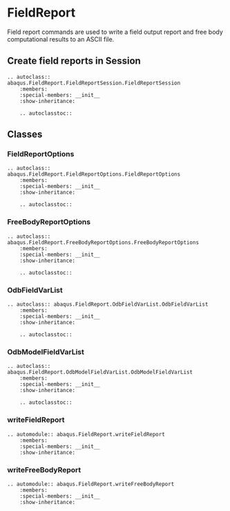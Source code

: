 # FieldReport

Field report commands are used to write a field output report and free body computational results to an ASCII file.

## Create field reports in Session

```{eval-rst}
.. autoclass:: abaqus.FieldReport.FieldReportSession.FieldReportSession
    :members:
    :special-members: __init__
    :show-inheritance:

    .. autoclasstoc::

```

## Classes

### FieldReportOptions

```{eval-rst}
.. autoclass:: abaqus.FieldReport.FieldReportOptions.FieldReportOptions
    :members:
    :special-members: __init__
    :show-inheritance:

    .. autoclasstoc::
```

### FreeBodyReportOptions

```{eval-rst}
.. autoclass:: abaqus.FieldReport.FreeBodyReportOptions.FreeBodyReportOptions
    :members:
    :special-members: __init__
    :show-inheritance:

    .. autoclasstoc::
```

### OdbFieldVarList

```{eval-rst}
.. autoclass:: abaqus.FieldReport.OdbFieldVarList.OdbFieldVarList
    :members:
    :special-members: __init__
    :show-inheritance:

    .. autoclasstoc::
```

### OdbModelFieldVarList

```{eval-rst}
.. autoclass:: abaqus.FieldReport.OdbModelFieldVarList.OdbModelFieldVarList
    :members:
    :special-members: __init__
    :show-inheritance:

    .. autoclasstoc::
```

### writeFieldReport

```{eval-rst}
.. automodule:: abaqus.FieldReport.writeFieldReport
    :members:
    :special-members: __init__
    :show-inheritance:
```

### writeFreeBodyReport

```{eval-rst}
.. automodule:: abaqus.FieldReport.writeFreeBodyReport
    :members:
    :special-members: __init__
    :show-inheritance:
```
